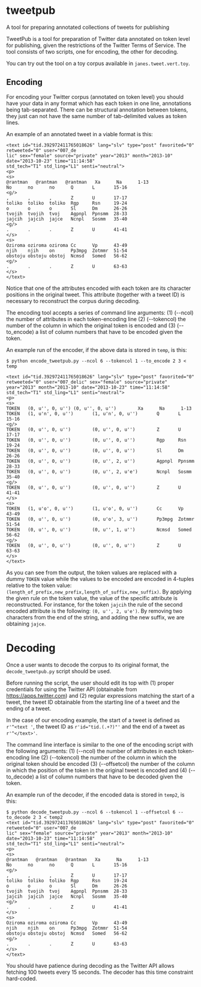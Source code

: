 # tweetpub
A tool for preparing annotated collections of tweets for publishing

TweetPub is a tool for preparation of Twitter data annotated on token level for publishing, given the restrictions of the Twitter Terms of Service. The tool consists of two scripts, one for encoding, the other for decoding.

You can try out the tool on a toy corpus available in ```janes.tweet.vert.toy```.

## Encoding

For encoding your Twitter corpus (annotated on token level) you should have your data in any format which has each token in one line, annotations being tab-separated. There can be structural annotation between tokens, they just can not have the same number of tab-delimited values as token lines.

An example of an annotated tweet in a viable format is this:

```
<text id="tid.392972411765018626" lang="slv" type="post" favorited="0" retweeted="0" user="007_de
lic" sex="female" source="private" year="2013" month="2013-10" date="2013-10-23" time="11:14:58" 
std_tech="T1" std_ling="L1" senti="neutral">
<p>
<s>
@rantman   @rantman   @rantman   Xa      Na      1-13
No      no      no      Q       L       15-16
<g/>
,       ,       ,       Z       U       17-17
toliko  toliko  toliko  Rgp     Rsn     19-24
o       o       o       Sl      Dm      26-26
tvojih  tvojih  tvoj    Agpnpl  Ppnsmm  28-33
jajcih  jajcih  jajce   Ncnpl   Sosmm   35-40
<g/>
.       .       .       Z       U       41-41
</s>
<s>
Oziroma oziroma oziroma Cc      Vp      43-49
njih    njih    on      Pp3mpg  Zotmmr  51-54
obstoju obstoju obstoj  Ncmsd   Somed   56-62
<g/>
.       .       .       Z       U       63-63
</s>
</text>
```

Notice that one of the attributes encoded with each token are its character positions in the original tweet. This attribute (together with a tweet ID) is necessary to reconstruct the corpus during decoding.

The encoding tool accepts a series of command line arguments: (1) (--ncol) the number of attributes in each token-encoding line (2) (--tokencol) the number of the column in which the original token is encoded and (3) (--to_encode) a list of column numbers that have to be encoded given the token.

An example run of the encoder, if the above data is stored in ```temp```, is this:

```
$ python encode_tweetpub.py --ncol 6 --tokencol 1 --to_encode 2 3 < temp

<text id="tid.392972411765018626" lang="slv" type="post" favorited="0" retweeted="0" user="007_delic" sex="female" source="private" year="2013" month="2013-10" date="2013-10-23" time="11:14:58" std_tech="T1" std_ling="L1" senti="neutral">
<p>
<s>
TOKEN   (0, u'', 0, u'') (0, u'', 0, u'')        Xa      Na      1-13
TOKEN   (1, u'n', 0, u'')       (1, u'n', 0, u'')       Q       L       15-16
<g/>
TOKEN   (0, u'', 0, u'')        (0, u'', 0, u'')        Z       U       17-17
TOKEN   (0, u'', 0, u'')        (0, u'', 0, u'')        Rgp     Rsn     19-24
TOKEN   (0, u'', 0, u'')        (0, u'', 0, u'')        Sl      Dm      26-26
TOKEN   (0, u'', 0, u'')        (0, u'', 2, u'')        Agpnpl  Ppnsmm  28-33
TOKEN   (0, u'', 0, u'')        (0, u'', 2, u'e')       Ncnpl   Sosmm   35-40
<g/>
TOKEN   (0, u'', 0, u'')        (0, u'', 0, u'')        Z       U       41-41
</s>
<s>
TOKEN   (1, u'o', 0, u'')       (1, u'o', 0, u'')       Cc      Vp      43-49
TOKEN   (0, u'', 0, u'')        (0, u'o', 3, u'')       Pp3mpg  Zotmmr  51-54
TOKEN   (0, u'', 0, u'')        (0, u'', 1, u'')        Ncmsd   Somed   56-62
<g/>
TOKEN   (0, u'', 0, u'')        (0, u'', 0, u'')        Z       U       63-63
</s>
</text>
```

As you can see from the output, the token values are replaced with a dummy ```TOKEN``` value while the values to be encoded are encoded in 4-tuples relative to the token value: ```(length_of_prefix,new_prefix,length_of_suffix,new_suffix)```. By applying the given rule on the token value, the value of the specific attribute is reconstructed. For instance, for the token ```jajcih``` the rule of the second encoded attribute is the following: ```(0, u'', 2, u'e')```. By removing two characters from the end of the string, and adding the new suffix, we are obtaining ```jajce```.

# Decoding

Once a user wants to decode the corpus to its original format, the ```decode_tweetpub.py``` script should be used.

Before running the script, the user should edit its top with (1) proper credentials for using the Twitter API (obtainable from https://apps.twitter.com) and (2) regular expressions matching the start of a tweet, the tweet ID obtainable from the starting line of a tweet and the ending of a tweet.

In the case of our encoding example, the start of a tweet is defined as ```r'^<text '```, the tweet ID as ```r'id="tid.(.+?)"'``` and the end of a tweet as ```r'^</text>'```.

The command line interface is similar to the one of the encoding script with the following arguments: (1) (--ncol) the number of attributes in each token-encoding line (2) (--tokencol) the number of the column in which the original token should be encoded (3) (--offsetcol) the number of the column in which the position of the token in the original tweet is encoded and (4) (--to_decode) a list of column numbers that have to be decoded given the token.

An example run of the decoder, if the encoded data is stored in ```temp2```, is this:

```
$ python decode_tweetpub.py --ncol 6 --tokencol 1 --offsetcol 6 --to_decode 2 3 < temp2
<text id="tid.392972411765018626" lang="slv" type="post" favorited="0" retweeted="0" user="007_de
lic" sex="female" source="private" year="2013" month="2013-10" date="2013-10-23" time="11:14:58" 
std_tech="T1" std_ling="L1" senti="neutral">
<p>
<s>
@rantman   @rantman   @rantman   Xa      Na      1-13
No      no      no      Q       L       15-16
<g/>
,       ,       ,       Z       U       17-17
toliko  toliko  toliko  Rgp     Rsn     19-24
o       o       o       Sl      Dm      26-26
tvojih  tvojih  tvoj    Agpnpl  Ppnsmm  28-33
jajcih  jajcih  jajce   Ncnpl   Sosmm   35-40
<g/>
.       .       .       Z       U       41-41
</s>
<s>
Oziroma oziroma oziroma Cc      Vp      43-49
njih    njih    on      Pp3mpg  Zotmmr  51-54
obstoju obstoju obstoj  Ncmsd   Somed   56-62
<g/>
.       .       .       Z       U       63-63
</s>
</text>
```

You should have patience during decoding as the Twitter API allows fetching 100 tweets every 15 seconds. The decoder has this time constraint hard-coded.
